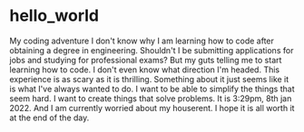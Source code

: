 # hello_world
My coding adventure
I don't know why I am learning how to code after obtaining a degree in engineering. 
Shouldn't I be submitting applications for jobs and studying for professional exams? 
But my guts telling me to start learning how to code.
I don't even know what direction I'm headed.
This experience is as scary as it is thrilling.
Something about it just seems like it is what I've always wanted to do.
I want to be able to simplify the things that seem hard.
I want to create things that solve problems.
It is 3:29pm, 8th jan 2022. And I am currently worried about my houserent.
I hope it is all worth it at the end of the day.
